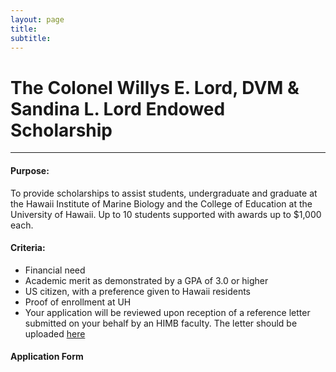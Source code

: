 ```yaml
---
layout: page
title: 
subtitle: 
---
```


# The Colonel Willys E. Lord, DVM & Sandina L. Lord Endowed Scholarship

-----------------------------------------------------------------------------

#### Purpose:  

To provide scholarships to assist students, undergraduate and graduate at the Hawaii Institute of Marine Biology and the College of Education at the University of Hawaii. Up to 10 students supported with awards up to $1,000 each.

#### Criteria:

* Financial need
* Academic merit as demonstrated by a GPA of 3.0 or higher
* US citizen, with a preference given to Hawaii residents
* Proof of enrollment at UH
* Your application will be reviewed upon reception of a reference letter submitted on your behalf by an HIMB faculty. The letter should be uploaded [here](../faculty_form_upload)


#### Application Form

<div class="cognito">
<script src="https://services.cognitoforms.com/s/lsYMFXl4X06ptGHB72ODFA"></script>
<script>Cognito.load("forms", { id: "5" });</script>
</div>

